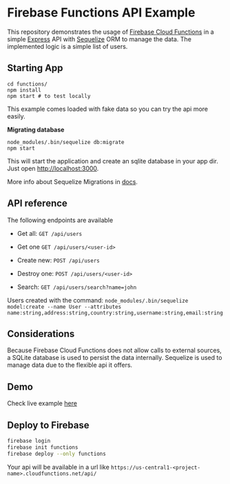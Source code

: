 # Firebase Functions API Example

This repository demonstrates the usage of [Firebase Cloud Functions](https://firebase.google.com/docs/functions/) in a simple [Express](https://expressjs.com) API with [Sequelize](docs.sequelizejs.com) ORM to manage the data.
The implemented logic is a simple list of users.


## Starting App

```
cd functions/
npm install
npm start # to test locally
```
This example comes loaded with fake data so you can try the api more easily.

**Migrating database**

```
node_modules/.bin/sequelize db:migrate
npm start
```

This will start the application and create an sqlite database in your app dir.
Just open [http://localhost:3000](http://localhost:3000).

More info about Sequelize Migrations in [docs](http://docs.sequelizejs.com/manual/tutorial/migrations.html).

## API reference

The following endpoints are available

* Get all: `GET /api/users`

* Get one `GET /api/users/<user-id>`

* Create new: `POST /api/users`

* Destroy one: `POST /api/users/<user-id>`

* Search: `GET /api/users/search?name=john`

Users created with the command: `node_modules/.bin/sequelize model:create --name User --attributes name:string,address:string,country:string,username:string,email:string`

## Considerations

Because Firebase Cloud Functions does not allow calls to external sources, a SQLite database is used to persist the data internally. Sequelize is used to manage data due to the flexible api it offers.

## Demo

Check live example [here](https://goo.gl/b2fHJy)

## Deploy to Firebase


```bash
firebase login
firebase init functions
firebase deploy --only functions
```

Your api will be available in a url like `https://us-central1-<project-name>.cloudfunctions.net/api/`